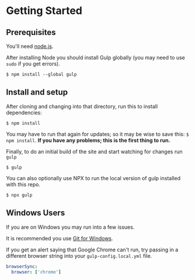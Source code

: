 # Getting Started

## Prerequisites 

You'll need [node.js](http://nodejs.org).

After installing Node you should install Gulp globally (you may need to use `sudo` if you get errors).

    $ npm install --global gulp

## Install and setup
    
After cloning and changing into that directory, run this to install dependencies:

    $ npm install

You may have to run that again for updates; so it may be wise to save this: `$ npm install`. **If you have any problems; this is the first thing to run.**

Finally, to do an initial build of the site and start watching for changes run `gulp`

    $ gulp
    
You can also optionally use NPX to run the local version of gulp installed with this repo.

    $ npx gulp


## Windows Users

If you are on Windows you may run into a few issues.

It is recommended you use [Git for Windows](http://git-for-windows.github.io/).

If you get an alert saying that Google Chrome can't run, try passing in a different browser string into your `gulp-config.local.yml` file.

```yaml
browserSync:
  browser: ['chrome']
```
